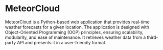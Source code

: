 # MeteorCloud
MeteorCloud is a Python-based web application that provides real-time weather forecasts for a given location. The application is designed with Object-Oriented Programming (OOP) principles, ensuring scalability, modularity, and ease of maintenance. It retrieves weather data from a third-party API and presents it in a user-friendly format.
